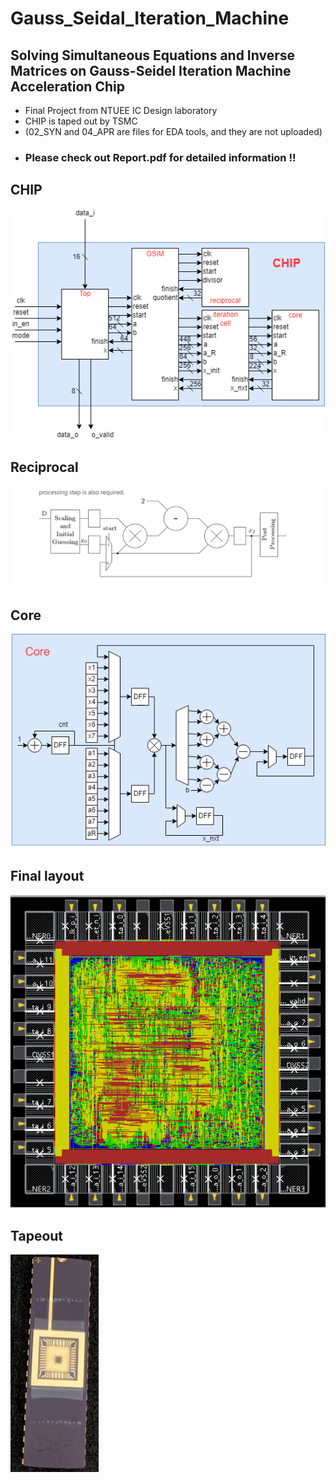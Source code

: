# Gauss_Seidal_Iteration_Machine
## Solving Simultaneous Equations and Inverse Matrices on Gauss-Seidel Iteration Machine Acceleration Chip
* Final Project from NTUEE IC Design laboratory
* CHIP is taped out by TSMC  
* (02_SYN and 04_APR are files for EDA tools, and they are not uploaded)
* ### Please check out Report.pdf for detailed information !!
## CHIP
![](pic_CHIP.png)
## Reciprocal
![](pic_reciprocal.png)
## Core
![](pic_Core.png)  
## Final layout
![](./05_APR_result/pic_APR.png)
## Tapeout
![](./pic_tapeout.png)
